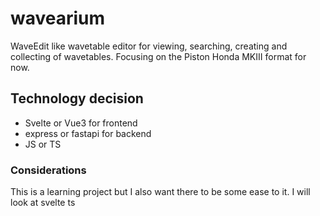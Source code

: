 # wavearium
WaveEdit like wavetable editor for viewing, searching, creating and collecting of wavetables. Focusing on the Piston Honda MKIII format for now.


## Technology decision
- Svelte or Vue3 for frontend
- express or fastapi for backend
- JS or TS

### Considerations
This is a learning project but I also want there to be some ease to it.
I will look at svelte ts